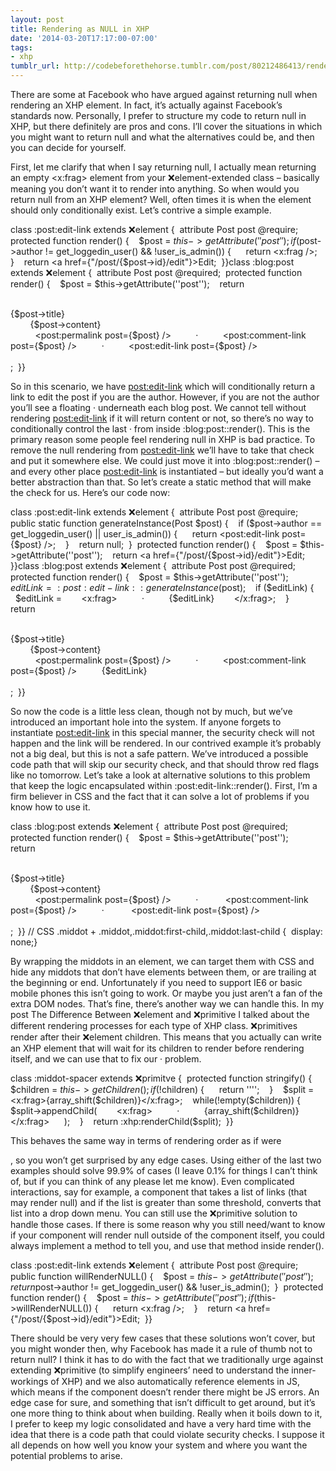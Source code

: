 ```yaml
---
layout: post
title: Rendering as NULL in XHP
date: '2014-03-20T17:17:00-07:00'
tags:
- xhp
tumblr_url: http://codebeforethehorse.tumblr.com/post/80212486413/rendering-as-null-in-xhp
---
```

There are some at Facebook who have argued against returning null when rendering an XHP element. In fact, it’s actually against Facebook’s standards now. Personally, I prefer to structure my code to return null in XHP, but there definitely are pros and cons. I’ll cover the situations in which you might want to return null and what the alternatives could be, and then you can decide for yourself.

First, let me clarify that when I say returning null, I actually mean returning an empty <x:frag> element from your :x:element-extended class – basically meaning you don’t want it to render into anything. So when would you return null from an XHP element? Well, often times it is when the element should only conditionally exist. Let’s contrive a simple example.

class :post:edit-link extends :x:element {  attribute Post post @require;  protected function render() {    $post = $this->getAttribute(''post'');    if ($post->author != get_loggedin_user() && !user_is_admin()) {      return <x:frag />;    }    return <a href={"/post/{$post->id}/edit"}>Edit</a>;  }}class :blog:post extends :x:element {  attribute Post post @required;  protected function render() {    $post = $this->getAttribute(''post'');    return      <div class="post">        <div class="title">{$post->title}</div>        {$post->content}        <div class="links">          <post:permalink post={$post} />          &middot;          <post:comment-link post={$post} />          &middot;          <post:edit-link post={$post} />        </div>      </div>;  }}

So in this scenario, we have <post:edit-link> which will conditionally return a link to edit the post if you are the author. However, if you are not the author you’ll see a floating &middot; underneath each blog post. We cannot tell without rendering <post:edit-link> if it will return content or not, so there’s no way to conditionally control the last &middot; from inside :blog:post::render(). This is the primary reason some people feel rendering null in XHP is bad practice.
To remove the null rendering from <post:edit-link> we’ll have to take that check and put it somewhere else. We could just move it into :blog:post::render() – and every other place <post:edit-link> is instantiated – but ideally you’d want a better abstraction than that. So let’s create a static method that will make the check for us. Here’s our code now:

class :post:edit-link extends :x:element {  attribute Post post @require;  public static function generateInstance(Post $post) {    if ($post->author == get_loggedin_user() || user_is_admin()) {      return <post:edit-link post={$post} />;    }    return null;  }  protected function render() {    $post = $this->getAttribute(''post'');    return <a href={"/post/{$post->id}/edit"}>Edit</a>;  }}class :blog:post extends :x:element {  attribute Post post @required;  protected function render() {    $post = $this->getAttribute(''post'');    $editLink = :post:edit-link::generateInstance($post);    if ($editLink) {      $editLink =        <x:frag>          &middot;          {$editLink}        </x:frag>;    }    return      <div class="post">        <div class="title">{$post->title}</div>        {$post->content}        <div class="links">          <post:permalink post={$post} />          &middot;          <post:comment-link post={$post} />          {$editLink}        </div>      </div>;  }}

So now the code is a little less clean, though not by much, but we’ve introduced an important hole into the system. If anyone forgets to instantiate <post:edit-link> in this special manner, the security check will not happen and the link will be rendered. In our contrived example it’s probably not a big deal, but this is not a safe pattern. We’ve introduced a possible code path that will skip our security check, and that should throw red flags like no tomorrow.
Let’s take a look at alternative solutions to this problem that keep the logic encapsulated within :post:edit-link::render(). First, I’m a firm believer in CSS and the fact that it can solve a lot of problems if you know how to use it.

class :blog:post extends :x:element {  attribute Post post @required;  protected function render() {    $post = $this->getAttribute(''post'');    return      <div class="post">        <div class="title">{$post->title}</div>        {$post->content}        <div class="links">          <post:permalink post={$post} />          <span class="middot"> &middot; </span>          <post:comment-link post={$post} />          <span class="middot"> &middot; </span>          <post:edit-link post={$post} />        </div>      </div>;  }}
// CSS
.middot + .middot,.middot:first-child,.middot:last-child {  display: none;}

By wrapping the middots in an element, we can target them with CSS and hide any middots that don’t have elements between them, or are trailing at the beginning or end. Unfortunately if you need to support IE6 or basic mobile phones this isn’t going to work. Or maybe you just aren’t a fan of the extra DOM nodes. That’s fine, there’s another way we can handle this.
In my post The Difference Between :x:element and :x:primitive I talked about the different rendering processes for each type of XHP class. :x:primitives render after their :x:element children. This means that you actually can write an XHP element that will wait for its children to render before rendering itself, and we can use that to fix our &middot; problem.

class :middot-spacer extends :x:primitve {  protected function stringify() {    $children = $this->getChildren();    if (!$children) {      return '''';    }    $split = <x:frag>{array_shift($children)}</x:frag>;    while(!empty($children)) {      $split->appendChild(        <x:frag>          &middot;          {array_shift($children)}        </x:frag>      );    }    return :xhp:renderChild($split);  }}

This behaves the same way in terms of rendering order as if <middot-spacer> were <div>, so you won’t get surprised by any edge cases. Using either of the last two examples should solve 99.9% of cases (I leave 0.1% for things I can’t think of, but if you can think of any please let me know). Even complicated interactions, say for example, a component that takes a list of links (that may render null) and if the list is greater than some threshold, converts that list into a drop down menu. You can still use the :x:primitive solution to handle those cases.
If there is some reason why you still need/want to know if your component will render null outside of the component itself, you could always implement a method to tell you, and use that method inside render().

class :post:edit-link extends :x:element {  attribute Post post @require;  public function willRenderNULL() {    $post = $this->getAttribute(''post'');    return $post->author != get_loggedin_user() && !user_is_admin();  }  protected function render() {    $post = $this->getAttribute(''post'');    if ($this->willRenderNULL()) {      return <x:frag />;    }    return <a href={"/post/{$post->id}/edit"}>Edit</a>;  }}

There should be very very few cases that these solutions won’t cover, but you might wonder then, why Facebook has made it a rule of thumb not to return null? I think it has to do with the fact that we traditionally urge against extending :x:primitive (to simplify engineers’ need to understand the inner-workings of XHP) and we also automatically reference elements in JS, which means if the component doesn’t render there might be JS errors. An edge case for sure, and something that isn’t difficult to get around, but it’s one more thing to think about when building.
Really when it boils down to it, I prefer to keep my logic consolidated and have a very hard time with the idea that there is a code path that could violate security checks. I suppose it all depends on how well you know your system and where you want the potential problems to arise.
